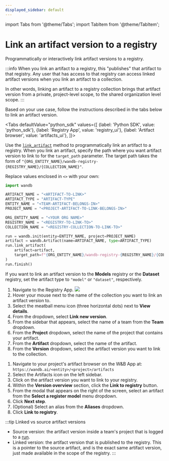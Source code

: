 ```yaml
---
displayed_sidebar: default
---
```

import Tabs from '@theme/Tabs';
import TabItem from '@theme/TabItem';

# Link an artifact version to a registry

Programmatically or interactively link artifact versions to a registry.

:::info
When you link an artifact to a registry, this "publishes" that artifact to that registry. Any user that has access to that registry can access linked artifact versions when you link an artifact to a collection.

In other words, linking an artifact to a registry collection brings that artifact version from a private, project-level scope, to the shared organization level scope.
:::

Based on your use case, follow the instructions described in the tabs below to link an artifact version.

<Tabs
  defaultValue="python_sdk"
  values={[
    {label: 'Python SDK', value: 'python_sdk'},
    {label: 'Registry App', value: 'registry_ui'},
    {label: 'Artifact browser', value: 'artifacts_ui'},
  ]}>
  <TabItem value="python_sdk">


Use the [`link_artifact`](../../ref/python/run.md#link_artifact) method to programmatically link an artifact to a registry. When you link an artifact, specify the path where you want artifact version to link to for the `target_path` parameter. The target path takes the form of `"{ORG_ENTITY_NAME}/wandb-registry-{REGISTRY_NAME}/{COLLECTION_NAME}"`.

Replace values enclosed in `<>` with your own:

```python
import wandb

ARTIFACT_NAME = "<ARTIFACT-TO-LINK>"
ARTIFACT_TYPE = "ARTIFACT-TYPE"
ENTITY_NAME = "<TEAM-ARTIFACT-BELONGS-IN>"
PROJECT_NAME = "<PROJECT-ARTIFACT-TO-LINK-BELONGS-IN>"

ORG_ENTITY_NAME = "<YOUR ORG NAME>"
REGISTRY_NAME = "<REGISTRY-TO-LINK-TO>"
COLLECTION_NAME = "<REGISTRY-COLLECTION-TO-LINK-TO>"

run = wandb.init(entity=ENTITY_NAME, project=PROJECT_NAME)
artifact = wandb.Artifact(name=ARTIFACT_NAME, type=ARTIFACT_TYPE)
run.link_artifact(
    artifact=artifact,
    target_path=f"{ORG_ENTITY_NAME}/wandb-registry-{REGISTRY_NAME}/{COLLECTION_NAME}"
)
run.finish()
```

If you want to link an artifact version to the **Models** registry or the **Dataset** registry, set the artifact type to `"model"` or `"dataset"`, respectively.

  </TabItem>
  <TabItem value="registry_ui">

1. Navigate to the Registry App.
![](/images/registry/navigate_to_registry_app.png)
2. Hover your mouse next to the name of the collection you want to link an artifact version to.
3. Select the meatball menu icon (three horizontal dots) next to  **View details**.
4. From the dropdown, select **Link new version**.
5. From the sidebar that appears, select the name of a team from the **Team** dropdown.
5. From the **Project** dropdown, select the name of the project that contains your artifact. 
6. From the **Artifact** dropdown, select the name of the artifact. 
7. From the **Version** dropdown, select the artifact version you want to link to the collection.

<!-- TO DO insert gif -->

  </TabItem>
  <TabItem value="artifacts_ui">

1. Navigate to your project's artifact browser on the W&B App at: `https://wandb.ai/<entity>/<project>/artifacts`
2. Select the Artifacts icon on the left sidebar.
3. Click on the artifact version you want to link to your registry.
4. Within the **Version overview** section, click the **Link to registry** button.
5. From the modal that appears on the right of the screen, select an artifact from the **Select a register model** menu dropdown. 
6. Click **Next step**.
7. (Optional) Select an alias from the **Aliases** dropdown. 
8. Click **Link to registry**. 

<!-- Update this gif -->
<!-- ![](/images/models/manual_linking.gif) -->

  </TabItem>
</Tabs>


:::tip Linked vs source artifact versions
* Source version: the artifact version inside a team's project that is logged to a [run](../runs/intro.md).
* Linked version: the artifact version that is published to the registry. This is a pointer to the source artifact, and is the exact same artifact version, just made available in the scope of the registry.
:::